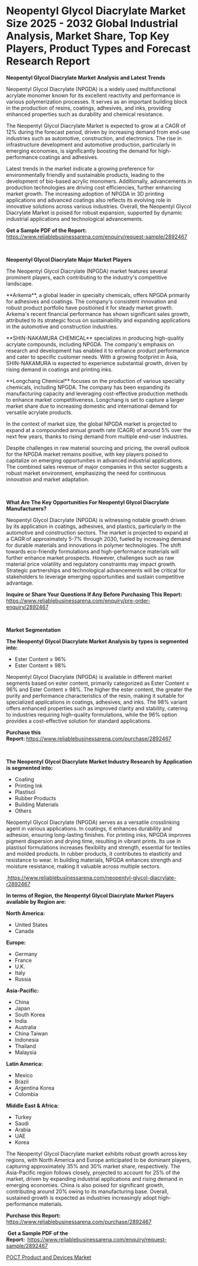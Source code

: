 <p><h1>Neopentyl Glycol Diacrylate Market Size 2025 - 2032 Global Industrial Analysis, Market Share, Top Key Players, Product Types and Forecast Research Report</h1></p><p><strong>Neopentyl Glycol Diacrylate Market Analysis and Latest Trends</strong></p>
<p><p>Neopentyl Glycol Diacrylate (NPGDA) is a widely used multifunctional acrylate monomer known for its excellent reactivity and performance in various polymerization processes. It serves as an important building block in the production of resins, coatings, adhesives, and inks, providing enhanced properties such as durability and chemical resistance. </p><p>The Neopentyl Glycol Diacrylate Market is expected to grow at a CAGR of 12% during the forecast period, driven by increasing demand from end-use industries such as automotive, construction, and electronics. The rise in infrastructure development and automotive production, particularly in emerging economies, is significantly boosting the demand for high-performance coatings and adhesives.</p><p>Latest trends in the market indicate a growing preference for environmentally friendly and sustainable products, leading to the development of bio-based acrylic monomers. Additionally, advancements in production technologies are driving cost efficiencies, further enhancing market growth. The increasing adoption of NPGDA in 3D printing applications and advanced coatings also reflects its evolving role in innovative solutions across various industries. Overall, the Neopentyl Glycol Diacrylate Market is poised for robust expansion, supported by dynamic industrial applications and technological advancements.</p></p>
<p><strong>Get a Sample PDF of the Report:&nbsp;</strong> <a href="https://www.reliablebusinessarena.com/enquiry/request-sample/2892467?utm_campaign=2994&utm_medium=2&utm_source=Github&utm_content=ia&utm_term=15032025&utm_id=neopentyl-glycol-diacrylate">https://www.reliablebusinessarena.com/enquiry/request-sample/2892467</a></p>
<p>&nbsp;</p>
<p><strong>Neopentyl Glycol Diacrylate Major Market Players</strong></p>
<p><p>The Neopentyl Glycol Diacrylate (NPGDA) market features several prominent players, each contributing to the industry's competitive landscape. </p><p>**Arkema**, a global leader in specialty chemicals, offers NPGDA primarily for adhesives and coatings. The company's consistent innovation and robust product portfolio have positioned it for steady market growth. Arkema's recent financial performance has shown significant sales growth, attributed to its strategic focus on sustainability and expanding applications in the automotive and construction industries.</p><p>**SHIN-NAKAMURA CHEMICAL** specializes in producing high-quality acrylate compounds, including NPGDA. The company's emphasis on research and development has enabled it to enhance product performance and cater to specific customer needs. With a growing footprint in Asia, SHIN-NAKAMURA is expected to experience substantial growth, driven by rising demand in coatings and printing inks.</p><p>**Longchang Chemical** focuses on the production of various specialty chemicals, including NPGDA. The company has been expanding its manufacturing capacity and leveraging cost-effective production methods to enhance market competitiveness. Longchang is set to capture a larger market share due to increasing domestic and international demand for versatile acrylate products.</p><p>In the context of market size, the global NPGDA market is projected to expand at a compounded annual growth rate (CAGR) of around 5% over the next few years, thanks to rising demand from multiple end-user industries. </p><p>Despite challenges in raw material sourcing and pricing, the overall outlook for the NPGDA market remains positive, with key players poised to capitalize on emerging opportunities in advanced industrial applications. The combined sales revenue of major companies in this sector suggests a robust market environment, emphasizing the need for continuous innovation and market adaptation.</p></p>
<p>&nbsp;</p>
<p><strong>What Are The Key Opportunities For Neopentyl Glycol Diacrylate Manufacturers?</strong></p>
<p><p>Neopentyl Glycol Diacrylate (NPGDA) is witnessing notable growth driven by its application in coatings, adhesives, and plastics, particularly in the automotive and construction sectors. The market is projected to expand at a CAGR of approximately 5-7% through 2030, fueled by increasing demand for durable materials and innovations in polymer technologies. The shift towards eco-friendly formulations and high-performance materials will further enhance market prospects. However, challenges such as raw material price volatility and regulatory constraints may impact growth. Strategic partnerships and technological advancements will be critical for stakeholders to leverage emerging opportunities and sustain competitive advantage.</p></p>
<p><strong>Inquire or Share Your Questions If Any Before Purchasing This Report:</strong> <a href="https://www.reliablebusinessarena.com/enquiry/pre-order-enquiry/2892467?utm_campaign=2994&utm_medium=2&utm_source=Github&utm_content=ia&utm_term=15032025&utm_id=neopentyl-glycol-diacrylate">https://www.reliablebusinessarena.com/enquiry/pre-order-enquiry/2892467</a></p>
<p>&nbsp;</p>
<p><strong>Market Segmentation</strong></p>
<p><strong>The Neopentyl Glycol Diacrylate Market Analysis by types is segmented into:</strong></p>
<p><ul><li>Ester Content ≥ 96%</li><li>Ester Content ≥ 98%</li></ul></p>
<p><p>Neopentyl Glycol Diacrylate (NPGDA) is available in different market segments based on ester content, primarily categorized as Ester Content ≥ 96% and Ester Content ≥ 98%. The higher the ester content, the greater the purity and performance characteristics of the resin, making it suitable for specialized applications in coatings, adhesives, and inks. The 98% variant offers enhanced properties such as improved clarity and stability, catering to industries requiring high-quality formulations, while the 96% option provides a cost-effective solution for standard applications.</p></p>
<p><strong>Purchase this Report:&nbsp;</strong><a href="https://www.reliablebusinessarena.com/purchase/2892467?utm_campaign=2994&utm_medium=2&utm_source=Github&utm_content=ia&utm_term=15032025&utm_id=neopentyl-glycol-diacrylate">https://www.reliablebusinessarena.com/purchase/2892467</a></p>
<p>&nbsp;</p>
<p><strong>The Neopentyl Glycol Diacrylate Market Industry Research by Application is segmented into:</strong></p>
<p><ul><li>Coating</li><li>Printing Ink</li><li>Plastisol</li><li>Rubber Products</li><li>Building Materials</li><li>Others</li></ul></p>
<p><p>Neopentyl Glycol Diacrylate (NPGDA) serves as a versatile crosslinking agent in various applications. In coatings, it enhances durability and adhesion, ensuring long-lasting finishes. For printing inks, NPGDA improves pigment dispersion and drying time, resulting in vibrant prints. Its use in plastisol formulations increases flexibility and strength, essential for textiles and molded products. In rubber products, it contributes to elasticity and resistance to wear. In building materials, NPGDA enhances strength and moisture resistance, making it valuable across multiple sectors.</p></p>
<p><a href="https://www.reliablebusinessarena.com/neopentyl-glycol-diacrylate-r2892467?utm_campaign=2994&utm_medium=2&utm_source=Github&utm_content=ia&utm_term=15032025&utm_id=neopentyl-glycol-diacrylate">&nbsp;https://www.reliablebusinessarena.com/neopentyl-glycol-diacrylate-r2892467</a></p>
<p><strong>In terms of Region, the Neopentyl Glycol Diacrylate Market Players available by Region are:</strong></p>
<p>
    <p> <strong> North America: </strong>
        <ul>
            <li>United States</li>
            <li>Canada</li>
        </ul>
        </p> 
    <p> <strong> Europe: </strong>
        <ul>
            <li>Germany</li>
            <li>France</li>
            <li>U.K.</li>
            <li>Italy</li>
            <li>Russia</li>
        </ul>
        </p> 
    <p> <strong> Asia-Pacific: </strong>
        <ul>
            <li>China</li>
            <li>Japan</li>
            <li>South Korea</li>
            <li>India</li>
            <li>Australia</li>
            <li>China Taiwan</li>
            <li>Indonesia</li>
            <li>Thailand</li>
            <li>Malaysia</li>
        </ul>
        </p> 
    <p> <strong> Latin America: </strong>
        <ul>
            <li>Mexico</li>
            <li>Brazil</li>
            <li>Argentina Korea</li>
            <li>Colombia</li>
        </ul>
        </p> 
    <p> <strong> Middle East & Africa: </strong>
        <ul>
            <li>Turkey</li>
            <li>Saudi</li>
            <li>Arabia</li>
            <li>UAE</li>
            <li>Korea</li>
        </ul>
    </p>
    </p>
<p><p>The Neopentyl Glycol Diacrylate market exhibits robust growth across key regions, with North America and Europe anticipated to be dominant players, capturing approximately 35% and 30% market share, respectively. The Asia-Pacific region follows closely, projected to account for 25% of the market, driven by expanding industrial applications and rising demand in emerging economies. China is also poised for significant growth, contributing around 20% owing to its manufacturing base. Overall, sustained growth is expected as industries increasingly adopt high-performance materials.</p></p>
<p><strong>Purchase this Report: </strong><a href="https://www.reliablebusinessarena.com/purchase/2892467?utm_campaign=2994&utm_medium=2&utm_source=Github&utm_content=ia&utm_term=15032025&utm_id=neopentyl-glycol-diacrylate">https://www.reliablebusinessarena.com/purchase/2892467</a></p>
<p>&nbsp;<strong>Get a Sample PDF of the Report:&nbsp;&nbsp;</strong><a href="https://www.reliablebusinessarena.com/enquiry/request-sample/2892467?utm_campaign=2994&utm_medium=2&utm_source=Github&utm_content=ia&utm_term=15032025&utm_id=neopentyl-glycol-diacrylate">https://www.reliablebusinessarena.com/enquiry/request-sample/2892467</a></p>
<p><strong></strong></p>
<p><p><a href="https://github.com/sadimsamid/Market-Research-Report-List-1/blob/main/poct-product-and-devices-market.md?utm_campaign=2994&utm_medium=2&utm_source=Github&utm_content=ia&utm_term=15032025&utm_id=neopentyl-glycol-diacrylate">POCT Product and Devices Market</a></p></p>